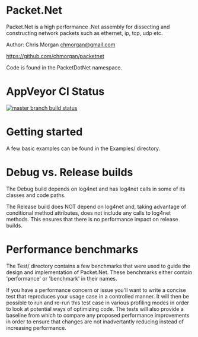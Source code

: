 Packet.Net
==========

Packet.Net is a high performance .Net assembly for dissecting and constructing
network packets such as ethernet, ip, tcp, udp etc.

Author: Chris Morgan <chmorgan@gmail.com>

https://github.com/chmorgan/packetnet

Code is found in the PacketDotNet namespace.

AppVeyor CI Status
==================
[![master branch build status](https://ci.appveyor.com/api/projects/status/4vjrt4farp86upb0/branch/master?svg=true)](https://ci.appveyor.com/project/chmorgan/packetnet/branch/master)


Getting started
===============

A few basic examples can be found in the Examples/ directory.


Debug vs. Release builds
========================

The Debug build depends on log4net and has log4net calls in some of its classes and
code paths.

The Release build does NOT depend on log4net and, taking advantage of conditional
method attributes, does not include any calls to log4net methods. This ensures that there
is no performance impact on release builds.


Performance benchmarks
======================

The Test/ directory contains a few benchmarks that were used to guide the design
and implementation of Packet.Net. These benchmarks either contain 'performance' or
'benchmark' in their names.

If you have a performance concern or issue you'll want to write a concise test that reproduces
your usage case in a controlled manner. It will then be possible to run and re-run
this test case in various profiling modes in order to look at potential ways of
optimizing code. The tests will also provide a baseline from which to compare
any proposed performance improvements in order to ensure that changes are not
inadvertantly reducing instead of increasing performance.
